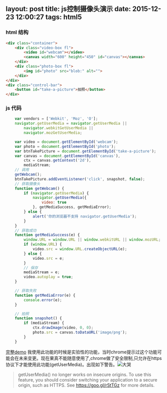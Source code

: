 layout: post
title: js控制摄像头演示
date: 2015-12-23 12:00:27
tags: html5
---
### html 结构
``` html
<div class="container">
    <div class="video-box fl">
        <video id="webcam"></video>
        <canvas width="600" height="450" id="canvas"></canvas>
    </div>
    <div class="photo-box fl">
        <img id="photo" src="blob:" alt="">
    </div>
</div>
<div class="control-bar">
    <button id="take-a-picture">拍照</button>
</div>
```


### js 代码
```javascript
    var vendors = ['Webkit', 'Moz', 'O'];
    navigator.getUserMedia = navigator.getUserMedia ||
        navigator.webkitGetUserMedia ||
        navigator.mozGetUserMedia;

    var video = document.getElementById('webcam');
    var photo = document.getElementById('photo');
    var btnTakePicture = document.getElementById('take-a-picture');
    var canvas = document.getElementById('canvas'),
        ctx = canvas.getContext('2d'),
        mediaStream;
    // 调用
    getWebcam();
    btnTakePicture.addEventListener('click', snapshot, false);
    // 获取摄像头
    function getWebcam() {
        if (navigator.getUserMedia) {
            navigator.getUserMedia({
                video: true
            }, getMediaSuccess, getMediaError);
        } else {
            alert('你的浏览器不支持 navigator.getUserMedia');
        }
    }
    // 获取成功
    function getMediaSuccess(e) {
        window.URL = window.URL || window.webkitURL || window.mozURL;
        if (window.URL) {
            video.src = window.URL.createObjectURL(e);
        } else {
            video.src = e;
        }
        // 保存
        mediaStream = e;
        video.autoplay = true;
    }

    // 获取失败
    function getMediaError(e) {
        console.error(e);
    }

    // 拍照
    function snapshot() {
        if (mediaStream) {
            ctx.drawImage(video, 0, 0);
            photo.src = canvas.toDataURL('image/png');
        }
    }
```

[完整demo](/demo/webRTC/)
我使用此功能的时候是实验性的功能，当时chrome提示过这个功能可能会在未来变更。现在果真不能随意使用了,chrome做了安全限制,只允许在https协议下才能使用此功能(getUserMedia)。出现如下警告。![大哭](http://img.t.sinajs.cn/t35/style/images/common/face/ext/normal/9d/sada_org.gif)
> getUserMedia() no longer works on insecure origins. To use this feature, you should consider switching your application to a secure origin, such as HTTPS. See https://goo.gl/rStTGz for more details.


